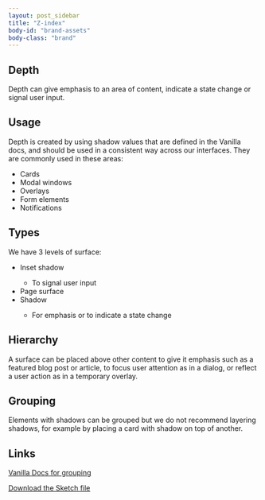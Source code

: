 ```yaml
---
layout: post_sidebar
title: "Z-index"
body-id: "brand-assets"
body-class: "brand"
---
```

<div class="p-strip is-shallow">
	<div class="row">
	  <div class="col-8">
	    <h2 id="our-sass-framework">Depth</h2>
	    <p>Depth can give emphasis to an area of content, indicate a state change or signal user input.</p>
	  </div>
	</div>
</div>

<div class="p-strip is-shallow">
  <div class="row">
    <div class="col-8">
      <h2 id="our-work-practices">Usage</h2>
      <p>Depth is created by using shadow values that are defined in the Vanilla docs, and should be used in a consistent way across our interfaces. They are commonly used in these areas:</p>
				<ul class="p-list">
					<li class='guideline'>Cards</li>
					<li class='guideline'>Modal windows</li>
					<li class='guideline'>Overlays</li>
					<li class='guideline'>Form elements</li>
					<li class='guideline'>Notifications</li>
				</ul>
    </div>
  </div>
</div>

<div class="p-strip is-shallow">
  <div class="row">
    <div class="col-8">
      <h2 id="our-work-practices">Types</h2>
      <p>We have 3 levels of surface:</p>
				<ul class="p-list">
					<li class='guideline'>Inset shadow</li>
            <ul>
              <li>To signal user input</li>
            </ul>
					<li class='guideline'>Page surface</li>
					<li class='guideline'>Shadow</li>
            <ul>
              <li>For emphasis or to indicate a state change</li>
            </ul>
				</ul>
    </div>
  </div>
</div>

<div class="p-strip is-shallow">
  <div class="row">
    <div class="col-8">
      <h2 id="our-work-practices">Hierarchy</h2>
      <p>A surface can be placed above other content to give it emphasis such as a featured blog post or article, to focus user attention as in a dialog, or reflect a user action as in a temporary overlay.</p>
    </div>
  </div>
</div>

<div class="p-strip is-shallow">
  <div class="row">
    <div class="col-8">
      <h2 id="our-work-practices">Grouping</h2>
      <p>Elements with shadows can be grouped but we do not recommend layering shadows, for example by placing a card with shadow on top of another.</p>
    </div>
  </div>
</div>

<div class="p-strip is-shallow">
  <div class="row">
    <div class="col-8">
      <h2>Links</h2>
			<p><a href="https://docs.vanillaframework.io/en/">Vanilla Docs for grouping</a></p>
      <p><a href="#" class="p-button--brand">Download the Sketch file</a></p>
    </div>
  </div>
</div>